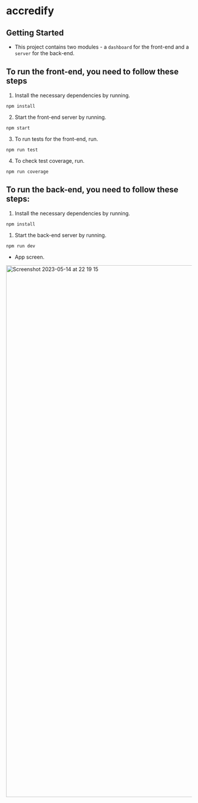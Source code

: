 # accredify

## Getting Started

- This project contains two modules - a `dashboard` for the front-end and a `server` for the back-end.

## To run the front-end, you need to follow these steps

1. Install the necessary dependencies by running.

`npm install`

2. Start the front-end server by running.

`npm start`

3. To run tests for the front-end, run.

`npm run test`

4. To check test coverage, run.

`npm run coverage`

## To run the back-end, you need to follow these steps:

1. Install the necessary dependencies by running.

`npm install`

1. Start the back-end server by running.

`npm run dev`

- App screen.
<img width="1438" alt="Screenshot 2023-05-14 at 22 19 15" src="https://github.com/ruchika9999/accredify/assets/54837875/af1a6d28-39c0-4286-b38f-cc100615575b">

